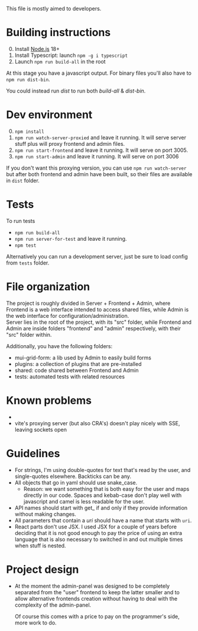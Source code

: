 This file is mostly aimed to developers.

# Building instructions

0. Install [Node.js](https://nodejs.org/) 18+
1. Install Typescript: launch `npm -g i typescript`
3. Launch `npm run build-all` in the root

At this stage you have a javascript output. For binary files you'll also have to `npm run dist-bin`.

You could instead run *dist* to run both *build-all* & *dist-bin*.  

# Dev environment

0. `npm install`
1. `npm run watch-server-proxied` and leave it running. It will serve server stuff plus will proxy frontend and admin files.
2. `npm run start-frontend` and leave it running. It will serve on port 3005.
3. `npm run start-admin` and leave it running. It will serve on port 3006

If you don't want this proxying version, you can use `npm run watch-server` but after both frontend and admin have
been built, so their files are available in `dist` folder.

# Tests

To run tests
- `npm run build-all`
- `npm run server-for-test` and leave it running.
- `npm test`

Alternatively you can run a development server, just be sure to load config from `tests` folder.

# File organization

The project is roughly divided in Server + Frontend + Admin, where Frontend is a web interface intended to access
shared files, while Admin is the web interface for configuration/administration.  
Server lies in the root of the project, with its "src" folder, while Frontend and Admin are inside folders "frontend"
and "admin" respectively, with their "src" folder within. 

Additionally, you have the following folders:
- mui-grid-form: a lib used by Admin to easily build forms  
- plugins: a collection of plugins that are pre-installed 
- shared: code shared between Frontend and Admin
- tests: automated tests with related resources

# Known problems
- 
- vite's proxying server (but also CRA's) doesn't play nicely with SSE, leaving sockets open

# Guidelines

- For strings, I'm using double-quotes for text that's read by the user, and single-quotes elsewhere. Backticks can be any. 
- All objects that go in yaml should use snake_case.
  - Reason: we want something that is both easy for the user and maps directly in our code.
    Spaces and kebab-case don't play well with javascript and camel is less readable for the user.
- API names should start with get_ if and only if they provide information without making changes.
- All parameters that contain a *uri* should have a name that starts with `uri`.
- React parts don't use JSX. I used JSX for a couple of years before deciding that it is not good enough to pay the
  price of using an extra language that is also necessary to switched in and out multiple times when stuff is nested.  

# Project design

- At the moment the admin-panel was designed to be completely separated from the "user" frontend 
  to keep the latter smaller and to allow alternative frontends creation without having to deal with
  the complexity of the admin-panel.

  Of course this comes with a price to pay on the programmer's side, more work to do.
